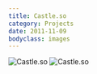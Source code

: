 ```yaml
---
title: Castle.so
category: Projects
date: 2011-11-09
bodyclass: images
---
```


<img src="../assets/images/projects/castle-01.png" alt="Castle.so" />

<img src="../assets/images/projects/castle-02.png" alt="Castle.so" />
